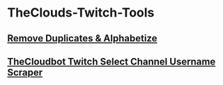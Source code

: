 # TheClouds-Twitch-Tools
## [Remove Duplicates & Alphabetize](https://raw.githack.com/ImCloudmixer/TheClouds-Twitch-Tools/main/Remove%20duplicates%20%26%20Alphabetize.html)
## [TheCloudbot Twitch Select Channel Username Scraper](https://raw.githack.com/ImCloudmixer/TheClouds-Twitch-Tools/main/Twitch_IRC_username_Scraper_channel_select.html)
